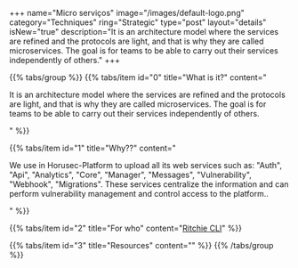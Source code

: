 +++
name="Micro serviços"
image="/images/default-logo.png"
category="Techniques"
ring="Strategic"
type="post"
layout="details"
isNew="true"
description="It is an architecture model where the services are refined and the protocols are light, and that is why they are called microservices. The goal is for teams to be able to carry out their services independently of others."
+++

{{% tabs/group %}}
  {{% tabs/item id="0" title="What is it?" content="<p>It is an architecture model where the services are refined and the protocols are light, and that is why they are called microservices. The goal is for teams to be able to carry out their services independently of others.</p>" %}}
  
  {{% tabs/item id="1" title="Why??" content="<p>We use in Horusec-Platform to upload all its web services such as:  "Auth", "Api", "Analytics", "Core", "Manager", "Messages", "Vulnerability", "Webhook", "Migrations". These services centralize the information and can perform vulnerability management and control access to the platform..</p>" %}}
  
  {{% tabs/item id="2" title="For who" content="<a href='https://ritchiecli.io/' target='_blank'>Ritchie CLI</a>" %}}

  {{% tabs/item id="3" title="Resources" content="" %}}
{{% /tabs/group %}}
